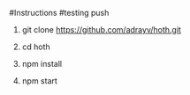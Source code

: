 #Instructions
#testing push

1) git clone https://github.com/adrayv/hoth.git

2) cd hoth

3) npm install

4) npm start

